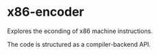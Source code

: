 # x86-encoder
Explores the econding of x86 machine instructions.

The code is structured as a compiler-backend API.
